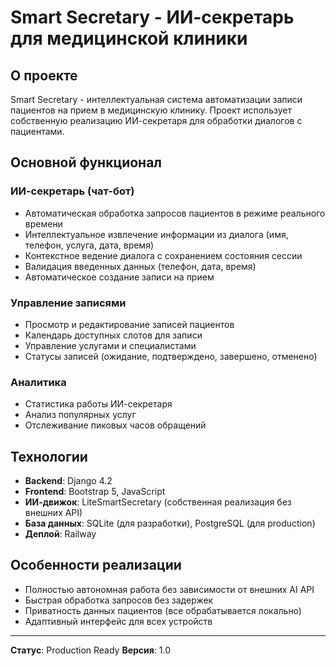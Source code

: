 # Smart Secretary - ИИ-секретарь для медицинской клиники

## О проекте

Smart Secretary - интеллектуальная система автоматизации записи пациентов на прием в медицинскую клинику. Проект использует собственную реализацию ИИ-секретаря для обработки диалогов с пациентами.

## Основной функционал

### ИИ-секретарь (чат-бот)
- Автоматическая обработка запросов пациентов в режиме реального времени
- Интеллектуальное извлечение информации из диалога (имя, телефон, услуга, дата, время)
- Контекстное ведение диалога с сохранением состояния сессии
- Валидация введенных данных (телефон, дата, время)
- Автоматическое создание записи на прием

### Управление записями
- Просмотр и редактирование записей пациентов
- Календарь доступных слотов для записи
- Управление услугами и специалистами
- Статусы записей (ожидание, подтверждено, завершено, отменено)

### Аналитика
- Статистика работы ИИ-секретаря
- Анализ популярных услуг
- Отслеживание пиковых часов обращений

## Технологии

- **Backend**: Django 4.2
- **Frontend**: Bootstrap 5, JavaScript
- **ИИ-движок**: LiteSmartSecretary (собственная реализация без внешних API)
- **База данных**: SQLite (для разработки), PostgreSQL (для production)
- **Деплой**: Railway

## Особенности реализации

- Полностью автономная работа без зависимости от внешних AI API
- Быстрая обработка запросов без задержек
- Приватность данных пациентов (все обрабатывается локально)
- Адаптивный интерфейс для всех устройств

---

**Статус**: Production Ready
**Версия**: 1.0
